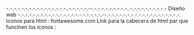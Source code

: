 -.-.-.-.-.-.-.-.-.-.-.-.-.-.-.-..-.-.-.-.-.--.-.-.-.-.-.-.-.-.-..-.-.-.-.-.-.-.-.-.- 
Diseño web
-.-.-.-.-.-.-.-.-.-.-.-.-.-.-.-.-.-.-.-.-.-.--.-.-.-.-.-.-.-.-.-.-.-.-.-.-.-.-.-.-.-.
Iconos para html : fontawesome.com
Link para la cabecera de html par que funcinen los iconos : <link rel="stylesheet" href="https://cdnjs.cloudflare.com/ajax/libs/font-awesome/6.6.0/css/all.min.css" integrity="sha512-Kc323vGBEqzTmouAECnVceyQqyqdsSiqLQISBL29aUW4U/M7pSPA/gEUZQqv1cwx4OnYxTxve5UMg5GT6L4JJg==" crossorigin="anonymous" referrerpolicy="no-referrer" />
